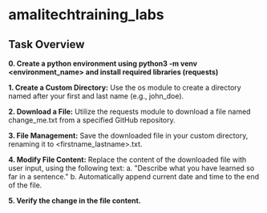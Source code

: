 # amalitechtraining_labs

## Task Overview

**0. Create a python environment using python3 -m venv <environment_name> and install
required libraries (requests)**

**1. Create a Custom Directory:** Use the os module to create a directory named after your first and last name (e.g., john_doe).

**2. Download a File:** Utilize the requests module to download a file named
change_me.txt from a specified GitHub repository.

**3. File Management:** Save the downloaded file in your custom directory, renaming it
to <firstname_lastname>.txt.

**4. Modify File Content:** Replace the content of the downloaded file with user input,
using the following text:
  a. "Describe what you have learned so far in a sentence."
  b. Automatically append current date and time to the end of the file.
  
**5. Verify the change in the file content.**
